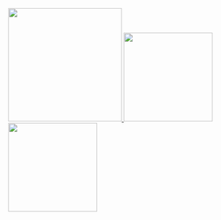<a href="/">
  <img height="230em" src="https://github-profile-summary-cards.vercel.app/api/cards/profile-details?username=ch4ns1q1&theme=github">
  <img height="180em" src="https://github-readme-stats.vercel.app/api?username=ch4ns1q1&show_icons=true&include_all_commits=true&count_private=true" />
  <img height="180em" src="https://github-readme-stats.vercel.app/api/top-langs?username=ch4ns1q1&layout=compact&exclude_repo=Android_Homework,rinchannowww.github.io&langs_count=8" />
</a>
